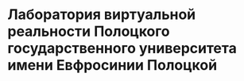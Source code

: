 #  Лаборатория виртуальной реальности Полоцкого государственного университета имени Евфросинии Полоцкой

